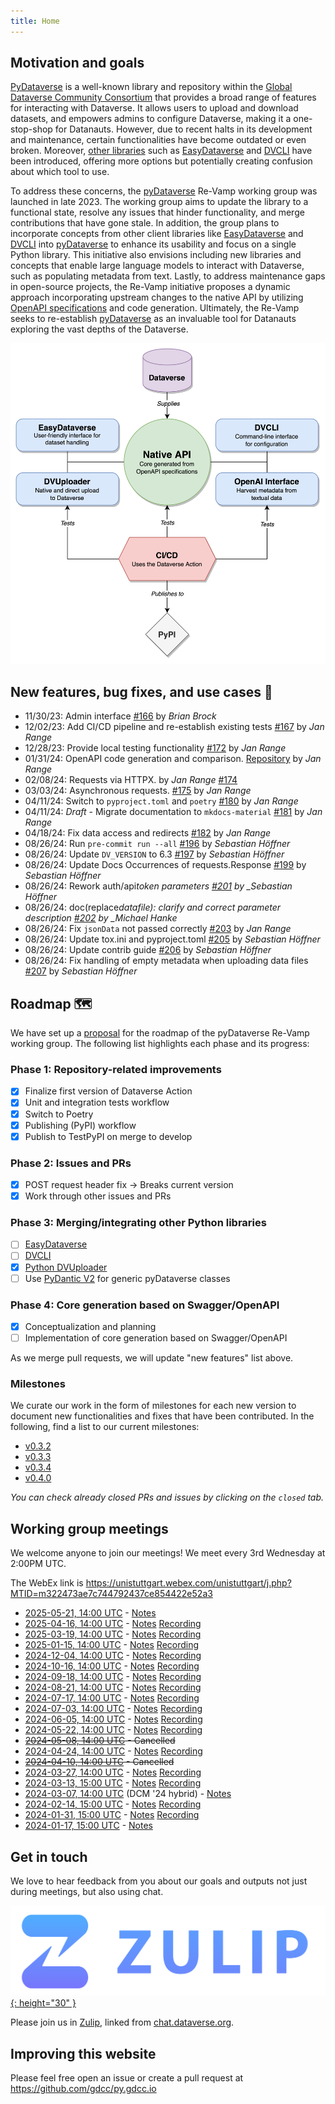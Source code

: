```yaml
---
title: Home
---
```


## Motivation and goals

[PyDataverse](https://github.com/gdcc/pyDataverse) is a well-known library and repository within the [Global Dataverse Community Consortium](https://github.com/gdcc) that provides a broad range of features for interacting with Dataverse. It allows users to upload and download datasets, and empowers admins to configure Dataverse, making it a one-stop-shop for Datanauts. However, due to recent halts in its development and maintenance, certain functionalities have become outdated or even broken. Moreover, [other libraries](https://guides.dataverse.org/en/latest/api/client-libraries.html#python) such as [EasyDataverse](https://github.com/gdcc/easyDataverse/tree/flexible-connect/) and [DVCLI](https://github.com/gdcc/dvcli) have been introduced, offering more options but potentially creating confusion about which tool to use.

To address these concerns, the [pyDataverse](https://github.com/gdcc/pyDataverse) Re-Vamp working group was launched in late 2023. The working group aims to update the library to a functional state, resolve any issues that hinder functionality, and merge contributions that have gone stale. In addition, the group plans to incorporate concepts from other client libraries like [EasyDataverse](https://github.com/gdcc/easyDataverse/tree/flexible-connect/) and [DVCLI](https://github.com/gdcc/dvcli) into [pyDataverse](https://github.com/gdcc/pyDataverse) to enhance its usability and focus on a single Python library. This initiative also envisions including new libraries and concepts that enable large language models to interact with Dataverse, such as populating metadata from text. Lastly, to address maintenance gaps in open-source projects, the Re-Vamp initiative proposes a dynamic approach incorporating upstream changes to the native API by utilizing [OpenAPI specifications](https://www.openapis.org) and code generation. Ultimately, the Re-Vamp seeks to re-establish [pyDataverse](https://github.com/gdcc/pyDataverse) as an invaluable tool for Datanauts exploring the vast depths of the Dataverse.

<p align="center">
  <img src="/imgs/overview.png" alt="overview" width="600"/>
</p>

## New features, bug fixes, and use cases 💎

- 11/30/23: Admin interface [#166](https://github.com/gdcc/pyDataverse/pull/166) by _Brian Brock_
- 12/02/23: Add CI/CD pipeline and re-establish existing tests [#167](https://github.com/gdcc/pyDataverse/pull/167) by _Jan Range_
- 12/28/23: Provide local testing functionality [#172](https://github.com/gdcc/pyDataverse/pull/172#issue-2058835054) by _Jan Range_
- 01/31/24: OpenAPI code generation and comparison. [Repository](https://github.com/JR-1991/pyDataverse-generation-analysis) by _Jan Range_
- 02/08/24: Requests via HTTPX. by _Jan Range_ [#174](https://github.com/gdcc/pyDataverse/pull/174#issue-2125828298)
- 03/03/24: Asynchronous requests. [#175](https://github.com/gdcc/pyDataverse/pull/175) by _Jan Range_
- 04/11/24: Switch to `pyproject.toml` and `poetry` [#180](https://github.com/gdcc/pyDataverse/pull/180) by _Jan Range_
- 04/11/24: _Draft_ - Migrate documentation to `mkdocs-material` [#181](https://github.com/gdcc/pyDataverse/pull/181) by _Jan Range_
- 04/18/24: Fix data access and redirects [#182](https://github.com/gdcc/pyDataverse/pull/182) by _Jan Range_
- 08/26/24: Run `pre-commit run --all` [#196](https://github.com/gdcc/pyDataverse/pull/196) by _Sebastian Höffner_
- 08/26/24: Update `DV_VERSION` to 6.3 [#197](https://github.com/gdcc/pyDataverse/pull/197) by _Sebastian Höffner_
- 08/26/24: Update Docs Occurrences of requests.Response [#199](https://github.com/gdcc/pyDataverse/pull/199) by _Sebastian Höffner_
- 08/26/24: Rework auth/api*token parameters [#201](https://github.com/gdcc/pyDataverse/pull/201) by \_Sebastian Höffner*
- 08/26/24: doc(replace*datafile): clarify and correct parameter description [#202](https://github.com/gdcc/pyDataverse/pull/202) by \_Michael Hanke*
- 08/26/24: Fix `jsonData` not passed correctly [#203](https://github.com/gdcc/pyDataverse/pull/203) by _Jan Range_
- 08/26/24: Update tox.ini and pyproject.toml [#205](https://github.com/gdcc/pyDataverse/pull/205) by _Sebastian Höffner_
- 08/26/24: Update contrib guide [#206](https://github.com/gdcc/pyDataverse/pull/206) by _Sebastian Höffner_
- 08/26/24: Fix handling of empty metadata when uploading data files [#207](https://github.com/gdcc/pyDataverse/pull/207) by _Sebastian Höffner_

## Roadmap 🗺️

We have set up a [proposal](https://docs.google.com/document/d/15cd_I2caOX5ekJrGI_kTe2KibenMk6kZ4qy9y135_60/edit?usp=sharing) for the roadmap of the pyDataverse Re-Vamp working group. The following list highlights each phase and its progress:

### Phase 1: Repository-related improvements

- [x] Finalize first version of Dataverse Action
- [x] Unit and integration tests workflow
- [x] Switch to Poetry
- [x] Publishing (PyPI) workflow
- [x] Publish to TestPyPI on merge to develop

### Phase 2: Issues and PRs

- [x] POST request header fix → Breaks current version
- [x] Work through other issues and PRs

### Phase 3: Merging/integrating other Python libraries

- [ ] [EasyDataverse](https://github.com/gdcc/easyDataverse/tree/flexible-connect/)
- [ ] [DVCLI](https://github.com/gdcc/dvcli)
- [x] [Python DVUploader](https://github.com/gdcc/python-dvuploader/tree/main)
- [ ] Use [PyDantic V2](https://docs.pydantic.dev/latest/) for generic pyDataverse classes

### Phase 4: Core generation based on Swagger/OpenAPI

- [x] Conceptualization and planning
- [ ] Implementation of core generation based on Swagger/OpenAPI

As we merge pull requests, we will update "new features" list above.

### Milestones

We curate our work in the form of milestones for each new version to document new functionalities and fixes that have been contributed. In the following, find a list to our current milestones:

- [v0.3.2](https://github.com/gdcc/pyDataverse/milestone/7)
- [v0.3.3](https://github.com/gdcc/pyDataverse/milestone/9)
- [v0.3.4](https://github.com/gdcc/pyDataverse/milestone/10)
- [v0.4.0](https://github.com/gdcc/pyDataverse/milestone/8)

_You can check already closed PRs and issues by clicking on the `closed` tab._

## Working group meetings

We welcome anyone to join our meetings! We meet every 3rd Wednesday at 2:00PM UTC.

The WebEx link is <https://unistuttgart.webex.com/unistuttgart/j.php?MTID=m322473ae7c744792437ce854422e52a3>

- [2025-05-21, 14:00 UTC](https://time.is/compare/1400_21_May_2025_in_UTC) - [Notes](https://docs.google.com/document/d/1iFH9GTFLLbTZHv3a9P36eWQ07uywhMn9IPsL3reANJA/edit?usp=sharing)
- [2025-04-16, 14:00 UTC](https://time.is/compare/1400_16_Apr_2025_in_UTC) - [Notes](https://docs.google.com/document/d/1A8bTLznwHBMCTonOmk-PDsKaOeZ4u7cKagi4DZZ2iVk/edit?usp=sharing) [Recording](https://drive.google.com/file/d/1E2nbmlO_Hppz0SjxM_roHlvrIa7BzaCt/view?usp=share_link)
- [2025-03-19, 14:00 UTC](https://time.is/compare/1400_19_Mar_2025_in_UTC) - [Notes](https://docs.google.com/document/d/1sGBWyf5NYq_aZvhMWr5cMNhNt_PEaumImDT581-7hhs/edit?usp=sharing) [Recording](https://drive.google.com/file/d/1uQ-8K63pVXGoaDqNRAAyVfZ5M9bJ6zpf/view?usp=share_link)
- [2025-01-15, 14:00 UTC](https://time.is/compare/1400_15_January_2025_in_UTC) - [Notes](https://docs.google.com/document/d/1GA7GUWbfKJzGFiLnaMxJgYSQGz1g57zpEtE2HiAx9es/edit?usp=sharing) [Recording](https://drive.google.com/file/d/1t7saRawXpbupTd3Nc9hXfsqibXortb2h/view?usp=share_link)
- [2024-12-04, 14:00 UTC](https://time.is/compare/1400_04_December_2024_in_UTC) - [Notes](https://docs.google.com/document/d/1G0MYGwI6--RUo382aUb57DFIgt7hMDdsZLXknf_9Ud4/edit?usp=sharing) [Recording](https://drive.google.com/file/d/1mLKDoOdZd4vjnrxwKw1qtQlyonyMCgAr/view?usp=share_link)
- [2024-10-16, 14:00 UTC](https://time.is/compare/1400_16_October_2024_in_UTC) - [Notes](https://docs.google.com/document/d/1gc0AB8WAbr0UfGJoXVL0crcWWX-4svQmTXivpUJdxPg/edit?usp=sharing) [Recording](https://drive.google.com/file/d/12WtpuY8ZHujyvp37bkw42mkSUmzomXOy/view?usp=share_link)
- [2024-09-18, 14:00 UTC](https://time.is/compare/1400_18_September_2024_in_UTC) - [Notes](https://docs.google.com/document/d/1mNEa72hbigd-njnAQrjG4Rq7i9MyIJ3oGIGTaR0B-nA/edit?usp=sharing) [Recording](https://drive.google.com/file/d/1trQ23O5ygj9JycBD2Esc0Q6isN7we2NN/view?usp=share_link)
- [2024-08-21, 14:00 UTC](https://time.is/compare/1400_21_August_2024_in_UTC) - [Notes](https://docs.google.com/document/d/1feGc2cU9eNOJSvkcljw-l7fSym98gqgQRbtc3JaFoJQ/edit?usp=sharing) [Recording](https://drive.google.com/file/d/1VtNNpSQ3_97HGU6pAnpRoTFCPMSKLTVT/view?usp=share_link)
- [2024-07-17, 14:00 UTC](https://time.is/compare/1400_17_July_2024_in_UTC) - [Notes](https://docs.google.com/document/d/14W2J3PaPNVqCK9N4y4Bjjd87yo5wF5ujsvYfjDN3oxg/edit?usp=sharing) [Recording](https://drive.google.com/file/d/1Jkk1RWPwV_6YW3KdkrZFFEfL6MlFLta9/view?usp=share_link)
- [2024-07-03, 14:00 UTC](https://time.is/compare/1400_03_July_2024_in_UTC) - [Notes](https://docs.google.com/document/d/1O2DzuDRPUSq9-LYAaQ5eVRNW4ajwwTbX271ntztVW-Q/edit?usp=sharing) [Recording](https://drive.google.com/file/d/1pv8QO2aAVYqJB9UdwC566DQ9jqa0Il9t/view?usp=share_link)
- [2024-06-05, 14:00 UTC](https://time.is/compare/1400_05_June_2024_in_UTC) - [Notes](https://docs.google.com/document/d/1g8Y-9SnqCWIsUgHHj0v2yaniVQl6gfS7QZwE7dCved4/edit?usp=sharing) [Recording](https://drive.google.com/file/d/10GcA491snVXyufIUbK-qHNDcHDcccQgB/view?usp=share_link)
- [2024-05-22, 14:00 UTC](https://time.is/compare/1400_22_May_2024_in_UTC) - [Notes](https://docs.google.com/document/d/1ve1i5XFCB7oG3wDOcHoQlKogbcRhFVOMIgdoTQn45Hg/edit?usp=sharing) [Recording](https://drive.google.com/file/d/1-a_Vk7QBGmVg0YqQJ7vd1XCoHWC-wQUc/view?usp=share_link)
- ~~[2024-05-08, 14:00 UTC](https://time.is/compare/1400_08_May_2024_in_UTC) - Cancelled~~
- [2024-04-24, 14:00 UTC](https://time.is/compare/1400_24_Apr_2024_in_UTC) - [Notes](https://docs.google.com/document/d/1zn6GIgbOxZZiVyP6sJ8hEa0zDTZq9RRhqckKUEx3fsA/edit?usp=sharing) [Recording](https://drive.google.com/file/d/1nQoAoYjWVnfIS2FOlq-GPBqyHxvl2fWT/view?usp=share_link)
- ~~[2024-04-10, 14:00 UTC](https://time.is/compare/1400_10_Apr_2024_in_UTC) - Cancelled~~
- [2024-03-27, 14:00 UTC](https://time.is/compare/1400_27_Mar_2024_in_UTC) - [Notes](https://docs.google.com/document/d/1zY_BOVwSzlIQ2bHI3cyjWO7R5lKSbN7Svqaj9F92Jf8/edit?usp=sharing) [Recording](https://drive.google.com/file/d/1BdaTgmhcqnfB4mReD5Ab4BViYYOC55Pu/view?usp=share_link)
- [2024-03-13, 15:00 UTC](https://time.is/compare/1500_13_Mar_2024_in_UTC) - [Notes](https://docs.google.com/document/d/19cGiPV3QFlwGXLOKUUzxbyai59yIlSoFV0GOv_Tc2XE/edit?usp=sharing) [Recording](https://drive.google.com/file/d/1kF5wV_w1Li7rgVXAaUpr5XOJiqgsYqTF/view?usp=share_link)
- [2024-03-07, 14:00 UTC](https://time.is/compare/1400_7_Mar_2024_in_UTC) (DCM '24 hybrid) - [Notes](https://docs.google.com/document/d/13mPiXJlx8UoN-C2IV8ciIS0dxF2ZIo2HI8K_We8mdME/edit?usp=share_link)
- [2024-02-14, 15:00 UTC](https://time.is/compare/1500_14_Feb_2024_in_UTC) - [Notes](https://docs.google.com/document/d/1FH77wrCgh7FqB6uTsap_Thll0JBf5O3_cjK9wcGU-3g/edit?usp=share_link) [Recording](https://drive.google.com/file/d/1OsjG03qZD2wCew1QOc4dxYv2ShbCslSV/view?usp=share_link)
- [2024-01-31, 15:00 UTC](https://time.is/compare/1500_31_Jan_2024_in_UTC) - [Notes](https://docs.google.com/document/d/18nwRey-OhBxheFFIrOPD_nSCrlyH0q31dujLQ0hVZQM/edit?usp=sharing) [Recording](https://drive.google.com/file/d/1P2YumJua5-oQk3CqWTPFz56UFe2TVexD/view?usp=share_link)
- [2024-01-17, 15:00 UTC](https://time.is/compare/1500_17_Jan_2024_in_UTC) - [Notes](https://docs.google.com/document/d/1F6605qYajVfbgrVKNzSDNHjSsIAbMRhfC9STRfD-Z1Y/edit?usp=sharing)

## Get in touch

We love to hear feedback from you about our goals and outputs not just during meetings, but also using chat.

[![](imgs/zulip.png){: height="30" }](https://dataverse.zulipchat.com/#narrow/stream/377090-python/topic/PyDataverse.20Re-Vamp)

Please join us in [Zulip](https://dataverse.zulipchat.com/#narrow/stream/377090-python/topic/PyDataverse.20Re-Vamp), linked from [chat.dataverse.org](https://chat.dataverse.org).

## Improving this website

Please feel free open an issue or create a pull request at <https://github.com/gdcc/py.gdcc.io>
